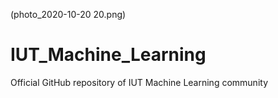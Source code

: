 (photo_2020-10-20 20.png)
# IUT_Machine_Learning
Official GitHub repository of IUT Machine Learning community
